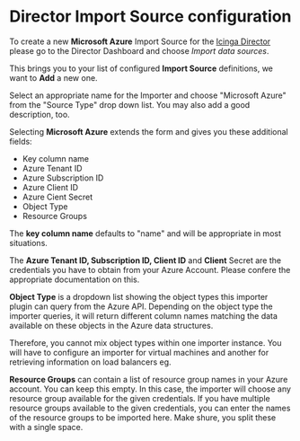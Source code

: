 <a name="Import-Source"></a>Director Import Source configuration
================================================================

To create a new **Microsoft Azure** Import Source for the [Icinga Director](
https://github.com/Icinga/icingaweb2-module-director) please go to the Director
Dashboard and choose *Import data sources*.

This brings you to your list of configured **Import Source** definitions,
we want to **Add** a new one.

Select an appropriate name for the Importer and choose "Microsoft Azure" from
the "Source Type" drop down list. You may also add a good description, too.

Selecting **Microsoft Azure** extends the form and gives you these additional
fields:

* Key column name
* Azure Tenant ID
* Azure Subscription ID
* Azure Client ID
* Azure Cient Secret
* Object Type
* Resource Groups

The **key column name** defaults to "name" and will be appropriate in most
situations.

The **Azure Tenant ID, Subscription ID, Client ID** and **Client** Secret are
the credentials you have to obtain from your Azure Account. Please confere the
appropriate documentation on this.

**Object Type** is a dropdown list showing the object types this importer
plugin can query from the Azure API. Depending on the object type the
importer queries, it will return different column names matching the data
available on these objects in the Azure data structures.

Therefore, you cannot mix object types within one importer instance. You
will have to configure an importer for virtual machines and another for
retrieving information on load balancers eg.

**Resource Groups** can contain a list of resource group names in your Azure
account. You can keep this empty. In this case, the importer will choose any
resource group available for the given credentials. If you have multiple
resource groups available to the given credentials, you can enter the names
of the resource groups to be imported here. Make shure, you split these
with a single space.

